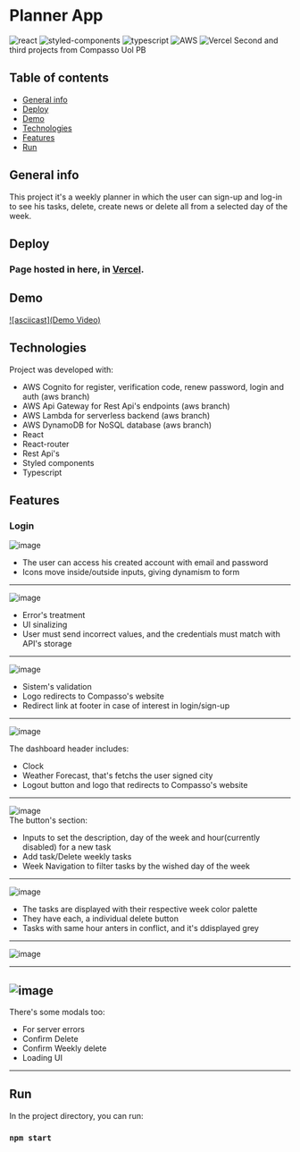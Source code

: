 # Planner App
![react](https://img.shields.io/badge/React-20232A?style=for-the-badge&logo=react&logoColor=61DAFB)
![styled-components](https://img.shields.io/badge/styled--components-DB7093?style=for-the-badge&logo=styled-components&logoColor=white)
![typescript](https://img.shields.io/badge/TypeScript-007ACC?style=for-the-badge&logo=typescript&logoColor=white)
![AWS](https://img.shields.io/badge/AWS-%23FF9900.svg?style=for-the-badge&logo=amazon-aws&logoColor=white)
![Vercel](https://img.shields.io/badge/vercel-%23000000.svg?style=for-the-badge&logo=vercel&logoColor=white)
Second and third projects from Compasso Uol PB

## Table of contents
* [General info](#general-info)
* [Deploy](#deploy)
* [Demo](#demo)
* [Technologies](#technologies)
* [Features](#features)
* [Run](#run)


## General info
This project it's a weekly planner in which the user can sign-up and log-in to see his tasks, delete, create news or delete all from a selected day of the week.

## Deploy
### Page hosted in here, in [Vercel](https://planner-app-ts.vercel.app/).

## Demo
[![asciicast](Demo Video)
](https://user-images.githubusercontent.com/61434161/235721826-e87ec600-38a2-4f53-b992-a5784dcb9493.mp4)

## Technologies
Project was developed with:
* AWS Cognito for register, verification code, renew password, login and auth (aws branch)
* AWS Api Gateway for Rest Api's endpoints (aws branch)
* AWS Lambda for serverless backend (aws branch)
* AWS DynamoDB for NoSQL database (aws branch)
* React
* React-router
* Rest Api's
* Styled components
* Typescript

## Features
### Login

![image](https://user-images.githubusercontent.com/61434161/220146026-7cf2f06b-df25-4abc-8c60-d96e38684a58.png)

* The user can access his created account with email and password
* Icons move inside/outside inputs, giving dynamism to form

---
![image](https://user-images.githubusercontent.com/61434161/220146948-67e5dd3a-91da-4273-b051-5f072c8aca39.png)

* Error's treatment
* UI sinalizing
* User must send incorrect values, and the credentials must match with API's storage
---
![image](https://user-images.githubusercontent.com/61434161/220147982-a701a98a-5828-41f2-89ee-8dd290108e39.png)

* Sistem's validation
* Logo redirects to Compasso's website
* Redirect link at footer in case of interest in login/sign-up
---	
![image](https://user-images.githubusercontent.com/61434161/220149212-893c723a-4549-43a0-9099-c1efc7a76fc1.png)

The dashboard header includes:
<br />
* Clock<br />
* Weather Forecast, that's fetchs the user signed city<br />
* Logout button and logo that redirects to Compasso's website<br />
---	
![image](https://user-images.githubusercontent.com/61434161/220149454-03b265d6-a745-4808-bd5d-a4d1ddece588.png)<br />
The button's section:<br />
* Inputs to set the description, day of the week and hour(currently disabled) for a new task<br />
* Add task/Delete weekly tasks<br />
* Week Navigation to filter tasks by the wished day of the week<br />
---
![image](https://user-images.githubusercontent.com/61434161/220150151-7c2f7c33-ce45-4d68-804b-bfc78394f0fc.png)<br />
* The tasks are displayed with their respective week color palette<br />
* They have each, a individual delete button<br />
* Tasks with same hour anters in conflict, and it's ddisplayed grey<br />
---
![image](https://user-images.githubusercontent.com/61434161/220150736-454fc33e-b6a4-4e57-9577-2e905e2e7b30.png)<br />

---

![image](https://user-images.githubusercontent.com/61434161/220150896-743be364-7f22-42ed-87fe-92b359aab4a3.png)<br />
---
There's some modals too:<br />
* For server errors<br />
* Confirm Delete<br />
* Confirm Weekly delete<br />
* Loading UI<br />
---
## Run

In the project directory, you can run:
### `npm start`


	

